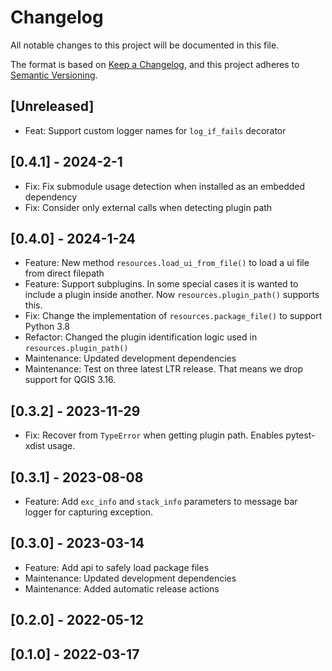 # Changelog

All notable changes to this project will be documented in this file.

The format is based on [Keep a Changelog](https://keepachangelog.com/en/1.0.0/),
and this project adheres to [Semantic Versioning](https://semver.org/spec/v2.0.0.html).

## [Unreleased]

- Feat: Support custom logger names for `log_if_fails` decorator

## [0.4.1] - 2024-2-1

- Fix: Fix submodule usage detection when installed as an embedded dependency
- Fix: Consider only external calls when detecting plugin path

## [0.4.0] - 2024-1-24

- Feature: New method `resources.load_ui_from_file()` to load a ui file from direct filepath
- Feature: Support subplugins. In some special cases it is wanted to include a plugin inside another. Now `resources.plugin_path()` supports this.
- Fix: Change the implementation of `resources.package_file()` to support Python 3.8
- Refactor: Changed the plugin identification logic used in `resources.plugin_path()`
- Maintenance: Updated development dependencies
- Maintenance: Test on three latest LTR release. That means we drop support for QGIS 3.16.

## [0.3.2] - 2023-11-29

- Fix: Recover from `TypeError` when getting plugin path. Enables pytest-xdist usage.

## [0.3.1] - 2023-08-08

- Feature: Add `exc_info` and `stack_info` parameters to message bar logger for capturing exception.

## [0.3.0] - 2023-03-14

- Feature: Add api to safely load package files
- Maintenance: Updated development dependencies
- Maintenance: Added automatic release actions

## [0.2.0] - 2022-05-12

## [0.1.0] - 2022-03-17
